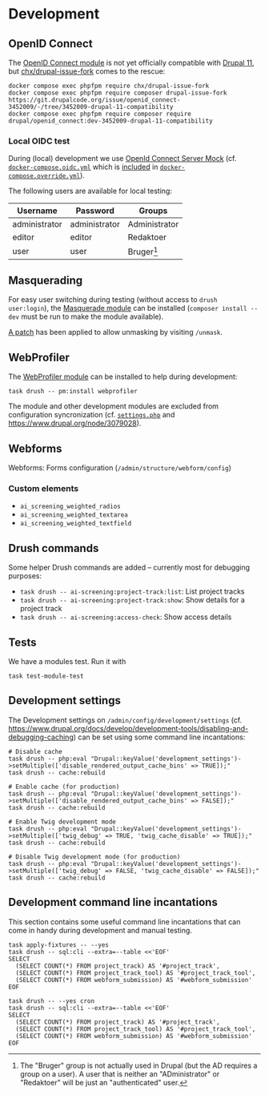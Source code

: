 # Development

## OpenID Connect

The [OpenID Connect module](https://www.drupal.org/project/openid_connect) is not yet officially compatible with [Drupal
11](https://www.drupal.org/about/11), but
[chx/drupal-issue-fork](https://www.drupal.org/docs/develop/git/using-gitlab-to-contribute-to-drupal/core-version-compatibility-fixes-for-modules-with-unmerged-changes)
comes to the rescue:

``` shell
docker compose exec phpfpm require chx/drupal-issue-fork
docker compose exec phpfpm require composer drupal-issue-fork https://git.drupalcode.org/issue/openid_connect-3452009/-/tree/3452009-drupal-11-compatibility
docker compose exec phpfpm require composer require drupal/openid_connect:dev-3452009-drupal-11-compatibility
```

### Local OIDC test

During (local) development we use [OpenId Connect Server Mock](https://github.com/Soluto/oidc-server-mock) (cf.
[`docker-compose.oidc.yml`](docker-compose.oidc.yml) which is
[included](https://docs.docker.com/compose/how-tos/multiple-compose-files/include/) in
[`docker-compose.override.yml`](docker-compose.override.yml)).

The following users are available for local testing:

| Username      | Password      | Groups        |
|---------------|---------------|---------------|
| administrator | administrator | Administrator |
| editor        | editor        | Redaktoer     |
| user          | user          | Bruger[^1]    |

[^1]: The "Bruger" group is not actually used in Drupal (but the AD requires a group on a user). A user that is neither
    an "ADministrator" or "Redaktoer" will be just an "authenticated" user.


## Masquerading

For easy user switching during testing (without access to `drush user:login`), the [Masquerade
module](https://www.drupal.org/project/masquerade) can be installed (`composer install --dev` must be run to make the
module available).

[A patch](https://www.drupal.org/project/masquerade/issues/2962970#comment-15412846) has been applied to allow unmasking
by visiting `/unmask`.

## WebProfiler

The [WebProfiler module](https://www.drupal.org/project/webprofiler) can be installed to help during development:

``` shell
task drush -- pm:install webprofiler
```

The module and other development modules are excluded from configuration syncronization (cf.
[`settings.php`](../web/sites/default/settings.php) and <https://www.drupal.org/node/3079028>).

## Webforms

Webforms: Forms configuration (`/admin/structure/webform/config`)

### Custom elements

* `ai_screening_weighted_radios`
* `ai_screening_weighted_textarea`
* `ai_screening_weighted_textfield`

## Drush commands

Some helper Drush commands are added – currently most for debugging purposes:

* `task drush -- ai-screening:project-track:list`: List project tracks
* `task drush -- ai-screening:project-track:show`: Show details for a project track
* `task drush -- ai-screening:access-check`: Show access details

## Tests

We have a modules test. Run it with

``` shell name="test-module-test"
task test-module-test
```

## Development settings

The Development settings on `/admin/config/development/settings` (cf.
<https://www.drupal.org/docs/develop/development-tools/disabling-and-debugging-caching>) can be set using some command
line incantations:

``` shell name=development-settings-cache-disable
# Disable cache
task drush -- php:eval "Drupal::keyValue('development_settings')->setMultiple(['disable_rendered_output_cache_bins' => TRUE]);"
task drush -- cache:rebuild
```

``` shell name=development-settings-cache-enable
# Enable cache (for production)
task drush -- php:eval "Drupal::keyValue('development_settings')->setMultiple(['disable_rendered_output_cache_bins' => FALSE]);"
task drush -- cache:rebuild
```

``` shell name=development-settings-twig-enable
# Enable Twig development mode
task drush -- php:eval "Drupal::keyValue('development_settings')->setMultiple(['twig_debug' => TRUE, 'twig_cache_disable' => TRUE]);"
task drush -- cache:rebuild
```

``` shell name=development-settings-twig-disable
# Disable Twig development mode (for production)
task drush -- php:eval "Drupal::keyValue('development_settings')->setMultiple(['twig_debug' => FALSE, 'twig_cache_disable' => FALSE]);"
task drush -- cache:rebuild
```

## Development command line incantations

This section contains some useful command line incantations that can come in handy during development and manual
testing.

``` shell name=test-cron-cleanup
task apply-fixtures -- --yes
task drush -- sql:cli --extra=--table <<'EOF'
SELECT
  (SELECT COUNT(*) FROM project_track) AS '#project_track',
  (SELECT COUNT(*) FROM project_track_tool) AS '#project_track_tool',
  (SELECT COUNT(*) FROM webform_submission) AS '#webform_submission'
EOF

task drush -- --yes cron
task drush -- sql:cli --extra=--table <<'EOF'
SELECT
  (SELECT COUNT(*) FROM project_track) AS '#project_track',
  (SELECT COUNT(*) FROM project_track_tool) AS '#project_track_tool',
  (SELECT COUNT(*) FROM webform_submission) AS '#webform_submission'
EOF
```
